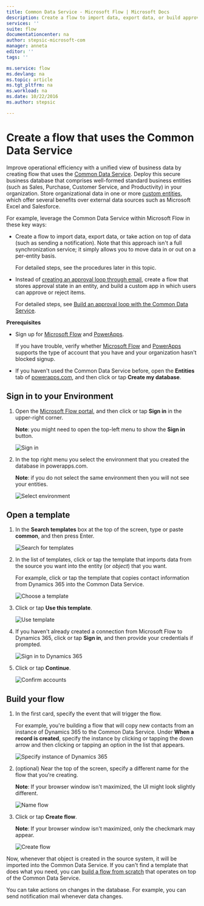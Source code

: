 ```yaml
---
title: Common Data Service - Microsoft Flow | Microsoft Docs
description: Create a flow to import data, export data, or build approvals with the Common Data Service.
services: ''
suite: flow
documentationcenter: na
author: stepsic-microsoft-com
manager: anneta
editor: ''
tags: ''

ms.service: flow
ms.devlang: na
ms.topic: article
ms.tgt_pltfrm: na
ms.workload: na
ms.date: 10/22/2016
ms.author: stepsic

---
```

# Create a flow that uses the Common Data Service
Improve operational efficiency with a unified view of business data by creating flow that uses the [Common Data Service](https://powerapps.microsoft.com/tutorials/data-platform-intro/). Deploy this secure business database that comprises well-formed standard business entities (such as Sales, Purchase, Customer Service, and Productivity) in your organization. Store organizational data in one or more [custom entities](https://powerapps.microsoft.com/tutorials/data-platform-create-entity/), which offer several benefits over external data sources such as Microsoft Excel and Salesforce.

For example, leverage the Common Data Service within Microsoft Flow in these key ways:

* Create a flow to import data, export data, or take action on top of data (such as sending a notification). Note that this approach isn't a full synchronization service; it simply allows you to move data in or out on a per-entity basis.
  
    For detailed steps, see the procedures later in this topic.
* Instead of [creating an approval loop through email](wait-for-approvals.md), create a flow that stores approval state in an entity, and build a custom app in which users can approve or reject items.
  
    For detailed steps, see [Build an approval loop with the Common Data Service](common-data-model-approve.md).

**Prerequisites**

* Sign up for [Microsoft Flow](https://flow.microsoft.com) and [PowerApps](https://web.powerapps.com).
  
    If you have trouble, verify whether [Microsoft Flow](sign-up-sign-in.md) and [PowerApps](https://powerapps.microsoft.com/en-us/tutorials/signup-for-powerapps/) supports the type of account that you have and your organization hasn't blocked signup.
* If you haven't used the Common Data Service before, open the **Entities** tab of [powerapps.com](https://web.powerapps.com/#/entities), and then click or tap **Create my database**.

## Sign in to your Environment
1. Open the [Microsoft Flow portal](https://flow.microsoft.com), and then click or tap **Sign in** in the upper-right corner.
   
    **Note**: you might need to open the top-left menu to show the **Sign in** button.
   
    ![Sign in](./media/common-data-model-intro/signin-flow.png)
2. In the top right menu you select the environment that you created the database in powerapps.com.
   
    **Note**: if you do not select the same environment then you will not see your entities.
   
    ![Select environment](./media/common-data-model-intro/select-environment.png)

## Open a template
1. In the **Search templates** box at the top of the screen, type or paste **common**, and then press Enter.
   
    ![Search for templates](./media/common-data-model-intro/template-search.png)
2. In the list of templates, click or tap the template that imports data from the source you want into the entity (or *object*) that you want.
   
    For example, click or tap the template that copies contact information from Dynamics 365 into the Common Data Service.
   
    ![Choose a template](./media/common-data-model-intro/choose-template.png)
3. Click or tap **Use this template**.
   
    ![Use template](./media/common-data-model-intro/use-template.png)
4. If you haven't already created a connection from Microsoft Flow to Dynamics 365, click or tap **Sign in**, and then provide your credentials if prompted.
   
    ![Sign in to Dynamics 365](./media/common-data-model-intro/dynamics-signin.png)
5. Click or tap **Continue**.
   
    ![Confirm accounts](./media/common-data-model-intro/confirm-accounts.png)

## Build your flow
1. In the first card, specify the event that will trigger the flow.
   
    For example, you're building a flow that will copy new contacts from an instance of Dynamics 365 to the Common Data Service. Under **When a record is created**, specify the instance by clicking or tapping the down arrow and then clicking or tapping an option in the list that appears.
   
    ![Specify instance of Dynamics 365](./media/common-data-model-intro/specify-instance.png)
2. (optional) Near the top of the screen, specify a different name for the flow that you're creating.
   
    **Note**: If your browser window isn't maximized, the UI might look slightly different.
   
    ![Name flow](./media/common-data-model-intro/name-flow.png)
3. Click or tap **Create flow**.
   
    **Note**: If your browser window isn't maximized, only the checkmark may appear.
   
    ![Create flow](./media/common-data-model-intro/create-flow.png)

Now, whenever that object is created in the source system, it will be imported into the Common Data Service. If you can't find a template that does what you need, you can [build a flow from scratch](get-started-logic-flow.md) that operates on top of the Common Data Service.

You can take actions on changes in the database. For example, you can send notification mail whenever data changes.


